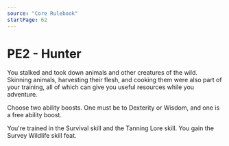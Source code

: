 ```yaml
---
source: "Core Rulebook"
startPage: 62
---
```

# PE2 - Hunter
You stalked and took down animals and other creatures of the wild. Skinning animals, harvesting their flesh, and cooking them were also part of your training, all of which can give you useful resources while you adventure.

Choose two ability boosts. One must be to Dexterity or Wisdom, and one is a free ability boost.

You're trained in the Survival skill and the Tanning Lore skill. You gain the Survey Wildlife skill feat.